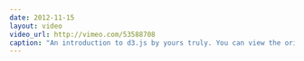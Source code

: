 ```yaml
---
date: 2012-11-15
layout: video
video_url: http://vimeo.com/53588708
caption: "An introduction to d3.js by yours truly. You can view the original &quot;slides&quot; here&#58; http&#58;//latentflip.github.com/d3/techmeetup/"
---
```


